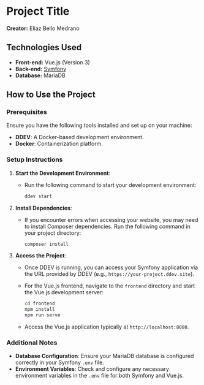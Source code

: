 # Project Title

**Creator:** Eliaz Bello Medrano

## Technologies Used

- **Front-end:** Vue.js (Version 3)
- **Back-end:** [Symfony](https://symfony.com/)
- **Database:** MariaDB

## How to Use the Project

### Prerequisites

Ensure you have the following tools installed and set up on your machine:

- **DDEV**: A Docker-based development environment.
- **Docker**: Containerization platform.

### Setup Instructions

1. **Start the Development Environment**:
   - Run the following command to start your development environment:

     ```bash
     ddev start
     ```

2. **Install Dependencies**:
   - If you encounter errors when accessing your website, you may need to install Composer dependencies. Run the following command in your project directory:

     ```bash
     composer install
     ```

3. **Access the Project**:
   - Once DDEV is running, you can access your Symfony application via the URL provided by DDEV (e.g., `https://your-project.ddev.site`).
   - For the Vue.js frontend, navigate to the `frontend` directory and start the Vue.js development server:

     ```bash
     cd frontend
     npm install
     npm run serve
     ```

   - Access the Vue.js application typically at `http://localhost:8080`.

### Additional Notes

- **Database Configuration**: Ensure your MariaDB database is configured correctly in your Symfony `.env` file.
- **Environment Variables**: Check and configure any necessary environment variables in the `.env` file for both Symfony and Vue.js.
